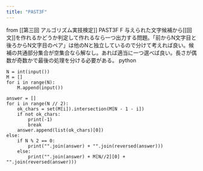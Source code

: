 ```yaml
---
title: "PAST3F"
---
```


from [[第三回 アルゴリズム実技検定]]
PAST3F
F 与えられた文字候補から[[回文]]を作れるかどうか判定して作れるなら一つ出力する問題。「前からN文字目と後ろからN文字目のペア」は他のNと独立しているので分けて考えれば良い。候補の共通部分集合が空集合なら解なし。あれば適当に一つ選べば良い。長さが偶数が奇数かで最後の処理を分ける必要がある。
python

```
N = int(input())
M = []
for i in range(N):
    M.append(input())

answer = []
for i in range(N // 2):
    ok_chars = set(M[i]).intersection(M[N - 1 - i])
    if not ok_chars:
        print(-1)
        break
    answer.append(list(ok_chars)[0])
else:
    if N % 2 == 0:
        print("".join(answer) + "".join(reversed(answer)))
    else:
        print("".join(answer) + M[N//2][0] + "".join(reversed(answer)))
```

